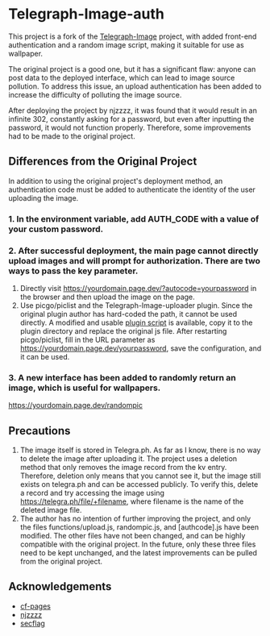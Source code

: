 # Telegraph-Image-auth

This project is a fork of the [Telegraph-Image](https://github.com/cf-pages/Telegraph-Image) project, with added front-end authentication and a random image script, making it suitable for use as wallpaper.

The original project is a good one, but it has a significant flaw: anyone can post data to the deployed interface, which can lead to image source pollution. To address this issue, an upload authentication has been added to increase the difficulty of polluting the image source.

After deploying the project by njzzzz, it was found that it would result in an infinite 302, constantly asking for a password, but even after inputting the password, it would not function properly. Therefore, some improvements had to be made to the original project.

## Differences from the Original Project

In addition to using the original project's deployment method, an authentication code must be added to authenticate the identity of the user uploading the image.

### 1. In the environment variable, add AUTH\_CODE with a value of your custom password.

### 2. After successful deployment, the main page cannot directly upload images and will prompt for authorization. There are two ways to pass the key parameter.
1. Directly visit <https://yourdomain.page.dev/?autocode=yourpassword> in the browser and then upload the image on the page.
2. Use picgo/piclist and the Telegraph-Image-uploader plugin. Since the original plugin author has hard-coded the path, it cannot be used directly. A modified and usable [plugin script](https://github.com/maytom2016/picgo-plugin-telegraph-image-auth) is available, copy it to the plugin directory and replace the original js file. After restarting picgo/piclist, fill in the URL parameter as <https://yourdomain.page.dev/yourpassword>, save the configuration, and it can be used.

### 3. A new interface has been added to randomly return an image, which is useful for wallpapers.

<https://yourdomain.page.dev/randompic>

## Precautions

1. The image itself is stored in Telegra.ph. As far as I know, there is no way to delete the image after uploading it. The project uses a deletion method that only removes the image record from the kv entry. Therefore, deletion only means that you cannot see it, but the image still exists on telegra.ph and can be accessed publicly. To verify this, delete a record and try accessing the image using <https://telegra.ph/file/+filename>, where filename is the name of the deleted image file.
2. The author has no intention of further improving the project, and only the files functions/upload.js, randompic.js, and [authcode].js have been modified. The other files have not been changed, and can be highly compatible with the original project. In the future, only these three files need to be kept unchanged, and the latest improvements can be pulled from the original project.

## Acknowledgements

* [cf-pages](https://github.com/cf-pages/Telegraph-Image)
* [njzzzz](https://github.com/njzzzz/Telegraph-Image)
* [secflag](https://github.com/secflag/picgo-plugin-telegraph-image)